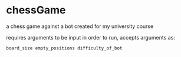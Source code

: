 # chessGame
a chess game against a bot created for my university course
  
requires arguments to be input in order to run, accepts arguments as:
  
    board_size empty_positions difficulty_of_bot
